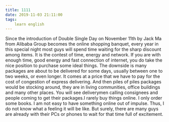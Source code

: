 ```yaml
---
title: 1111
date: 2019-11-03 21:11:00
tags:
    learn english
---
```

Since the introduction of Double Single Day on November 11th by Jack Ma from Alibaba Group becomes the online shopping banquet, every year in this special night most guys will spend time waiting for the sharp discount among items. It is the contest of time, energy and network. If you are with enough time, good energy and fast connection of internet, you do take the nice position to purchase some ideal things. The downside is many packages are about to be delivered for some days, usually between one to two weeks, or even longer. It comes at a price that we have to pay for the cost of congestion of express delivering. And then piles of piles packages would be stocking around, they are in living communities, office buildings and many other places. You will see deliverymen calling consignees and people coming to get their packages.I rarely buy things online. I only order some books. I am not easy to have something online out of impulse. Thus, I do not know what a feeling it will be like. But surely, there are many guys are already with their PCs or phones to wait for that time full of excitement. 
